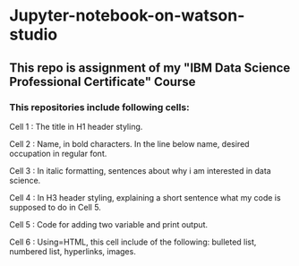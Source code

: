 # Jupyter-notebook-on-watson-studio
## This repo is assignment of my "IBM Data Science Professional Certificate" Course


 ### This repositories include following cells:

Cell 1 : The title in H1 header styling.

Cell 2 : Name, in bold characters. In the line below name, desired occupation in regular font.

Cell 3 : In italic formatting, sentences about why i  am interested in data science.

Cell 4 : In H3 header styling, explaining  a short sentence what my code is supposed to do in Cell 5.

Cell 5 : Code for adding two variable and print output.

Cell 6 : Using=HTML, this cell include of the following: bulleted list, numbered list, hyperlinks, images.
